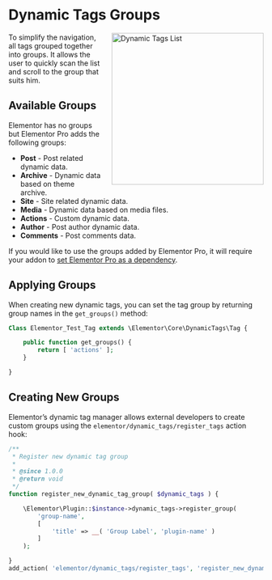 # Dynamic Tags Groups

<img src="/assets/img/dynamic-tags-list.png" alt="Dynamic Tags List" style="float: right; width: 300px; margin-left: 20px; margin-bottom: 20px;">

To simplify the navigation, all tags grouped together into groups. It allows the user to quickly scan the list and scroll to the group that suits him.

## Available Groups

Elementor has no groups but Elementor Pro adds the following groups:

* **Post** - Post related dynamic data.
* **Archive** - Dynamic data based on theme archive.
* **Site** - Site related dynamic data.
* **Media** - Dynamic data based on media files.
* **Actions** - Custom dynamic data.
* **Author** - Post author dynamic data.
* **Comments** - Post comments data.

If you would like to use the groups added by Elementor Pro, it will require your addon to [set Elementor Pro as a dependency](/docs/plugin-header).

## Applying Groups

When creating new dynamic tags, you can set the tag group by returning group names in the `get_groups()` method:

```php
Class Elementor_Test_Tag extends \Elementor\Core\DynamicTags\Tag {

	public function get_groups() {
		return [ 'actions' ];
	}

}
```

## Creating New Groups

Elementor’s dynamic tag manager allows external developers to create custom groups using the `elementor/dynamic_tags/register_tags` action hook:

```php
/**
 * Register new dynamic tag group
 *
 * @since 1.0.0
 * @return void
 */
function register_new_dynamic_tag_group( $dynamic_tags ) {

	\Elementor\Plugin::$instance->dynamic_tags->register_group(
		'group-name',
		[
			'title' => __( 'Group Label', 'plugin-name' )
		]
	);

}
add_action( 'elementor/dynamic_tags/register_tags', 'register_new_dynamic_tag_group' );
```
